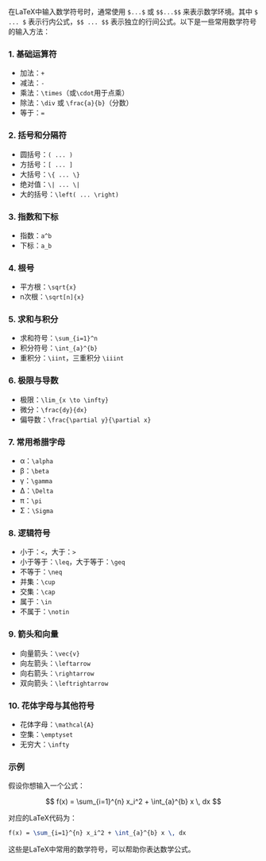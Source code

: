 在LaTeX中输入数学符号时，通常使用 `$...$` 或 `$$...$$` 来表示数学环境。其中 `$ ... $` 表示行内公式，`$$ ... $$` 表示独立的行间公式。以下是一些常用数学符号的输入方法：

### 1. 基础运算符

- 加法：`+`
- 减法：`-`
- 乘法：`\times`（或`\cdot`用于点乘）
- 除法：`\div` 或 `\frac{a}{b}`（分数）
- 等于：`=`

### 2. 括号和分隔符

- 圆括号：`( ... )`
- 方括号：`[ ... ]`
- 大括号：`\{ ... \}`
- 绝对值：`\| ... \|`
- 大的括号：`\left( ... \right)`

### 3. 指数和下标

- 指数：`a^b`
- 下标：`a_b`

### 4. 根号

- 平方根：`\sqrt{x}`
- n次根：`\sqrt[n]{x}`

### 5. 求和与积分

- 求和符号：`\sum_{i=1}^n`
- 积分符号：`\int_{a}^{b}`
- 重积分：`\iint`，三重积分 `\iiint`

### 6. 极限与导数

- 极限：`\lim_{x \to \infty}`
- 微分：`\frac{dy}{dx}`
- 偏导数：`\frac{\partial y}{\partial x}`

### 7. 常用希腊字母

- α：`\alpha`
- β：`\beta`
- γ：`\gamma`
- Δ：`\Delta`
- π：`\pi`
- Σ：`\Sigma`

### 8. 逻辑符号

- 小于：`<`，大于：`>`
- 小于等于：`\leq`，大于等于：`\geq`
- 不等于：`\neq`
- 并集：`\cup`
- 交集：`\cap`
- 属于：`\in`
- 不属于：`\notin`

### 9. 箭头和向量

- 向量箭头：`\vec{v}`
- 向左箭头：`\leftarrow`
- 向右箭头：`\rightarrow`
- 双向箭头：`\leftrightarrow`

### 10. 花体字母与其他符号

- 花体字母：`\mathcal{A}`
- 空集：`\emptyset`
- 无穷大：`\infty`

### 示例

假设你想输入一个公式：

$$
f(x) = \sum_{i=1}^{n} x_i^2 + \int_{a}^{b} x \, dx
$$

对应的LaTeX代码为：

```latex
f(x) = \sum_{i=1}^{n} x_i^2 + \int_{a}^{b} x \, dx
```

这些是LaTeX中常用的数学符号，可以帮助你表达数学公式。